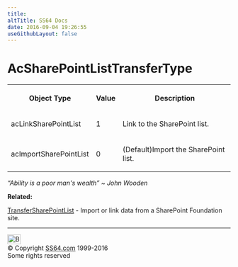 ```yaml
---
title:
altTitle: SS64 Docs
date: 2016-09-04 19:26:55
useGithubLayout: false
---
```

<!-- #BeginLibraryItem "/Library/head_access.lbi" --><!-- #EndLibraryItem --><h1>AcSharePointListTransferType</h1>
<table><tbody><tr><th><p>Object Type </p></th><th><p>Value</p></th><th><p>Description</p></th></tr><tr><td><p><span><span class="input">acLinkSharePointList</span></span></p></td>
<td><p>1</p></td><td><p>Link to the SharePoint list.</p></td></tr><tr><td><p><span><span class="input">acImportSharePointList</span></span></p></td>
<td><p>0</p></td><td><p>(Default)Import the SharePoint list.</p></td></tr></tbody></table>
<p class="quote"><i>“Ability is a poor man's wealth” ~ John Wooden</i></p>
<p><b>Related:</b></p>
<p><a href="transfersharepointlist.html">TransferSharePointList</a> -  Import or link data from a SharePoint Foundation site.</p><!-- #BeginLibraryItem "/Library/foot_access.lbi" --><p>
<!-- access -->

<hr>
<div id="bl" class="footer"><a href="acsharepointlisttransfertype.html#"><img src="../images/top.png" width="30" height="22" alt="Back to the Top"></a></div>
<div id="br" class="footer, tagline">© Copyright <a href="../index.html">SS64.com</a> 1999-2016<br>
Some rights reserved</div><!-- #EndLibraryItem -->

